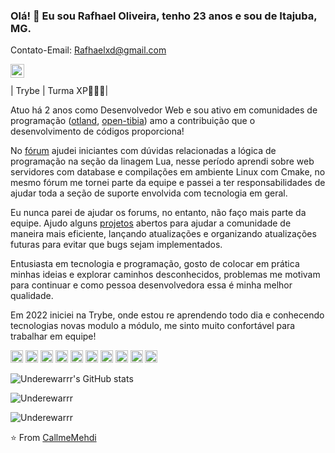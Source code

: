 ### Olá! 👋 Eu sou Rafhael Oliveira, tenho 23 anos e sou de Itajuba, MG.

Contato-Email: Rafhaelxd@gmail.com

<a href="https://www.linkedin.com/in/rafhael-oliveira/">
  <img align="left" alt="Rafhael Oliveira LinkdeIn" width="22px" src="https://cdn.jsdelivr.net/npm/simple-icons@v3/icons/linkedin.svg" />
</a>

<br />
<br />
| Trybe | Turma XP👨🏽‍💻|

Atuo há 2 anos como Desenvolvedor Web e sou ativo em comunidades de programação ([otland](https://otland.net/members/underewar.175624/), [open-tibia](https://open-tibia.digital/profile/1-underewar/)) amo a contribuição que o desenvolvimento de códigos proporciona!

No [fórum](https://tibiaking.com/profile/279074-underewar/) ajudei iniciantes com dúvidas relacionadas a lógica de programação na seção da linagem Lua, nesse período aprendi sobre web servidores com database e compilações em ambiente Linux com Cmake, no mesmo fórum me tornei parte da equipe e passei a ter responsabilidades de ajudar toda a seção de suporte envolvida com tecnologia em geral.
 
Eu nunca parei de ajudar os forums, no entanto, não faço mais parte da equipe.
Ajudo alguns [projetos](https://github.com/openistibia/) abertos para ajudar a comunidade de maneira mais eficiente, lançando atualizações e organizando atualizações futuras para evitar que bugs sejam implementados.

Entusiasta em tecnologia e programação, gosto de colocar em prática minhas ideias e explorar caminhos desconhecidos, problemas me motivam para continuar e como pessoa desenvolvedora essa é minha melhor qualidade.

Em 2022 iniciei na Trybe, onde estou re aprendendo todo dia e conhecendo tecnologias novas modulo a módulo, me sinto muito confortável para trabalhar em equipe!

<code><img height="20" src="https://img.shields.io/badge/JavaScript-323330?style=for-the-badge&logo=javascript&logoColor=F7DF1E" ></code>
<code><img height="20" src="https://img.shields.io/badge/Lua-2C2D72?style=for-the-badge&logo=lua&logoColor=white" alt="Lua"/></code>
<code><img height="20" src="https://img.shields.io/badge/React-20232A?style=for-the-badge&logo=react&logoColor=61DAFB"></code>
<code><img height="20" src="https://img.shields.io/badge/React_Router-CA4245?style=for-the-badge&logo=react-router&logoColor=white"></code>
<code><img height="20" src="https://img.shields.io/badge/Redux-593D88?style=for-the-badge&logo=redux&logoColor=white"></code>
<code><img height="20" src="https://img.shields.io/badge/MySQL-005C84?style=for-the-badge&logo=mysql&logoColor=white"></code>
<code><img height="20" src="https://img.shields.io/badge/GitHub-100000?style=for-the-badge&logo=github&logoColor=white"></code>
<code><img height="20" src="https://img.shields.io/badge/Node.js-339933?style=for-the-badge&logo=nodedotjs&logoColor=white"></code>
<code><img height="20" src="https://img.shields.io/badge/npm-CB3837?style=for-the-badge&logo=npm&logoColor=white"></code>
<code><img height="20" src="https://img.shields.io/badge/PHP-777BB4?style=for-the-badge&logo=php&logoColor=white"></code>

![Underewarrr's GitHub stats](https://github-readme-stats.vercel.app/api?username=Underewarrr&show_icons=true&count_private=true)

<img align="center" src="https://github-readme-stats.vercel.app/api/top-langs/?username=Underewarrr&layout=compact&theme=graywhite&title_color=268bd2" alt="Underewarrr" />
<br>
<p align="left"> <img src="https://komarev.com/ghpvc/?username=Underewarrr" alt="Underewarrr" /> </p>

⭐️ From [CallmeMehdi](https://github.com/CallmeMehdi)
